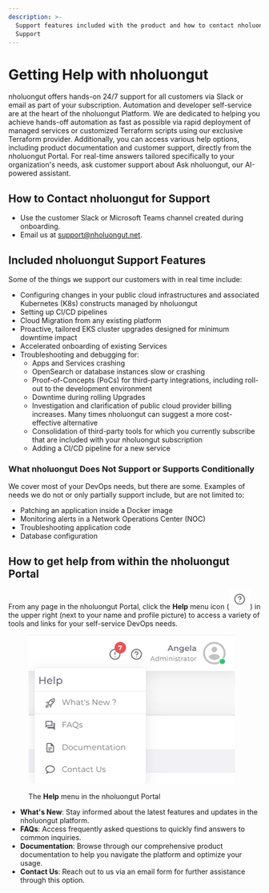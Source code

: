 ```yaml
---
description: >-
  Support features included with the product and how to contact nholuongut
  Support
---
```


# Getting Help with nholuongut

nholuongut offers hands-on 24/7 support for all customers via Slack or email as part of your subscription. Automation and developer self-service are at the heart of the nholuongut Platform. We are dedicated to helping you achieve hands-off automation as fast as possible via rapid deployment of managed services or customized Terraform scripts using our exclusive Terraform provider. Additionally, you can access various help options, including product documentation and customer support, directly from the nholuongut Portal. For real-time answers tailored specifically to your organization's needs, ask customer support about Ask nholuongut, our AI-powered assistant.

## How to Contact nholuongut for Support

* Use the customer Slack or Microsoft Teams channel created during onboarding.
* Email us at support@nholuongut.net.

## Included nholuongut Support Features

Some of the things we support our customers with in real time include:

* Configuring changes in your public cloud infrastructures and associated Kubernetes (K8s) constructs managed by nholuongut
* Setting up CI/CD pipelines
* Cloud Migration from any existing platform
* Proactive, tailored EKS cluster upgrades designed for minimum downtime impact
* Accelerated onboarding of existing Services
* Troubleshooting and debugging for:
  * Apps and Services crashing&#x20;
  * OpenSearch or database instances slow or crashing
  * Proof-of-Concepts (PoCs) for third-party integrations, including roll-out to the development environment
  * Downtime during rolling Upgrades
  * Investigation and clarification of public cloud provider billing increases. Many times nholuongut can suggest a more cost-effective alternative
  * Consolidation of third-party tools for which you currently subscribe that are included with your nholuongut subscription
  * Adding a CI/CD pipeline for a new service

### What nholuongut Does Not Support or Supports Conditionally

We cover most of your DevOps needs, but there are some. Examples of needs we do not or only partially support include, but are not limited to:

* Patching an application inside a Docker image
* Monitoring alerts in a Network Operations Center (NOC)&#x20;
* Troubleshooting application code
* Database configuration

## How to get help from within the nholuongut Portal

From any page in the nholuongut Portal, click the **Help** menu icon (![](<../.gitbook/assets/help menu icon (1).png>)) in the upper right (next to your name and profile picture) to access a variety of tools and links for your self-service DevOps needs.&#x20;



<div align="left">

<figure><img src="../.gitbook/assets/help menu.png" alt=""><figcaption><p>The <strong>Help</strong> menu in the nholuongut Portal</p></figcaption></figure>

</div>

* **What's New**: Stay informed about the latest features and updates in the nholuongut platform.
* **FAQs**: Access frequently asked questions to quickly find answers to common inquiries.
* **Documentation**: Browse through our comprehensive product documentation to help you navigate the platform and optimize your usage.
* **Contact Us**: Reach out to us via an email form for further assistance through this option.
